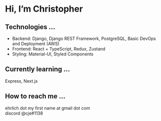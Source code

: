 # Hi, I’m Christopher
## Technologies ...
* Backend: Django, Django REST Framework, PostgreSQL, Basic DevOps and Deployment (AWS)
* Frontend: React + TypeScript, Redux, Zustand
* Styling: Material-UI, Styled Components
## Currently learning ...
Express, Next.js
## How to reach me ...
ehrlich dot my first name at gmail dot com  
discord @cje#1138
